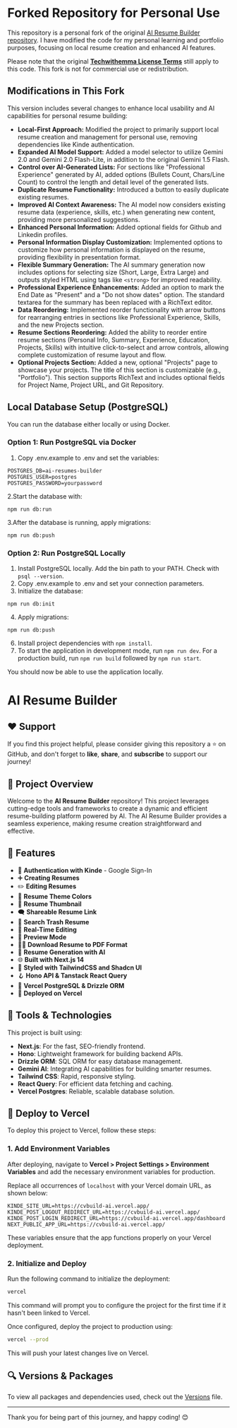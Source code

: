 # Forked Repository for Personal Use

This repository is a personal fork of the original [AI Resume Builder repository](https://github.com/TechWithEmmaYT/AI-Resumes-Builder). I have modified the code for my personal learning and portfolio purposes, focusing on local resume creation and enhanced AI features.

Please note that the original **[Techwithemma License Terms](TECHWITHEMMA-LICENSE.md)** still apply to this code. This fork is not for commercial use or redistribution.

## Modifications in This Fork

This version includes several changes to enhance local usability and AI capabilities for personal resume building:

- **Local-First Approach:** Modified the project to primarily support local resume creation and management for personal use, removing dependencies like Kinde authentication.
- **Expanded AI Model Support:** Added a model selector to utilize Gemini 2.0 and Gemini 2.0 Flash-Lite, in addition to the original Gemini 1.5 Flash.
- **Control over AI-Generated Lists:** For sections like "Professional Experience" generated by AI, added options (Bullets Count, Chars/Line Count) to control the length and detail level of the generated lists.
- **Duplicate Resume Functionality:** Introduced a button to easily duplicate existing resumes.
- **Improved AI Context Awareness:** The AI model now considers existing resume data (experience, skills, etc.) when generating new content, providing more personalized suggestions.
- **Enhanced Personal Information:** Added optional fields for Github and Linkedin profiles.
- **Personal Information Display Customization:** Implemented options to customize how personal information is displayed on the resume, providing flexibility in presentation format.
- **Flexible Summary Generation:** The AI summary generation now includes options for selecting size (Short, Large, Extra Large) and outputs styled HTML using tags like `<strong>` for improved readability.
- **Professional Experience Enhancements:** Added an option to mark the End Date as "Present" and a "Do not show dates" option. The standard textarea for the summary has been replaced with a RichText editor.
- **Data Reordering:** Implemented reorder functionality with arrow buttons for rearranging entries in sections like Professional Experience, Skills, and the new Projects section.
- **Resume Sections Reordering:** Added the ability to reorder entire resume sections (Personal Info, Summary, Experience, Education, Projects, Skills) with intuitive click-to-select and arrow controls, allowing complete customization of resume layout and flow.
- **Optional Projects Section:** Added a new, optional "Projects" page to showcase your projects. The title of this section is customizable (e.g., "Portfolio"). This section supports RichText and includes optional fields for Project Name, Project URL, and Git Repository.

## Local Database Setup (PostgreSQL)

You can run the database either locally or using Docker.

### Option 1: Run PostgreSQL via Docker

1. Copy .env.example to .env and set the variables:

```shell
POSTGRES_DB=ai-resumes-builder
POSTGRES_USER=postgres
POSTGRES_PASSWORD=yourpassword
```

2.Start the database with:

```shell
npm run db:run
```

3.After the database is running, apply migrations:

```shell
npm run db:push
```

### Option 2: Run PostgreSQL Locally

1. Install PostgreSQL locally. Add the bin path to your PATH. Check with `psql --version`.
2. Copy .env.example to .env and set your connection parameters.
3. Initialize the database:

```shell
npm run db:init
```

4. Apply migrations:

```shell
npm run db:push
```

6. Install project dependencies with `npm install`.
7. To start the application in development mode, run `npm run dev`. For a production build, run `npm run build` followed by `npm run start`.

You should now be able to use the application locally.

# AI Resume Builder

## ❤️ Support

If you find this project helpful, please consider giving this repository a ⭐️ on GitHub, and don't forget to **like**, **share**, and **subscribe** to support our journey!

## 📌 Project Overview

Welcome to the **AI Resume Builder** repository! This project leverages cutting-edge tools and frameworks to create a dynamic and efficient resume-building platform powered by AI. The AI Resume Builder provides a seamless experience, making resume creation straightforward and effective.

## 🌟 Features

- 🔐 **Authentication with Kinde** - Google Sign-In
- ➕ **Creating Resumes**
- ✏️ **Editing Resumes**
- 🎨 **Resume Theme Colors**
- 📸 **Resume Thumbnail**
- 🗨️ **Shareable Resume Link**
- 🔎 **Search Trash Resume**
- 📡 **Real-Time Editing**
- 🔗 **Preview Mode**
- 👨‍💻 **Download Resume to PDF Format**
- 🤖 **Resume Generation with AI**
- 🌐 **Built with Next.js 14**
- 🎨 **Styled with TailwindCSS and Shadcn UI**
- 🪝 **Hono API & Tanstack React Query**
- 💾 **Vercel PostgreSQL & Drizzle ORM**
- 🚀 **Deployed on Vercel**

## 🚀 Tools & Technologies

This project is built using:

- **Next.js**: For the fast, SEO-friendly frontend.
- **Hono**: Lightweight framework for building backend APIs.
- **Drizzle ORM**: SQL ORM for easy database management.
- **Gemini AI**: Integrating AI capabilities for building smarter resumes.
- **Tailwind CSS**: Rapid, responsive styling.
- **React Query**: For efficient data fetching and caching.
- **Vercel Postgres**: Reliable, scalable database solution.

## 🔄 Deploy to Vercel

To deploy this project to Vercel, follow these steps:

### 1. Add Environment Variables

After deploying, navigate to **Vercel > Project Settings > Environment Variables** and add the necessary environment variables for production.

Replace all occurrences of `localhost` with your Vercel domain URL, as shown below:

```plaintext
KINDE_SITE_URL=https://cvbuild-ai.vercel.app/
KINDE_POST_LOGOUT_REDIRECT_URL=https://cvbuild-ai.vercel.app/
KINDE_POST_LOGIN_REDIRECT_URL=https://cvbuild-ai.vercel.app/dashboard
NEXT_PUBLIC_APP_URL=https://cvbuild-ai.vercel.app/
```

These variables ensure that the app functions properly on your Vercel deployment.

### 2. Initialize and Deploy

Run the following command to initialize the deployment:

```bash
vercel
```

This command will prompt you to configure the project for the first time if it hasn't been linked to Vercel.

Once configured, deploy the project to production using:

```bash
vercel --prod
```

This will push your latest changes live on Vercel.

## 🔍 Versions & Packages

To view all packages and dependencies used, check out the [Versions](versions/version.md) file.

---

Thank you for being part of this journey, and happy coding! 😊
